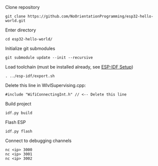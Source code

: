 
Clone repository
```
git clone https://github.com/NoOrientationProgramming/esp32-hello-world.git
```

Enter directory
```
cd esp32-hello-world/
```

Initialize git submodules
```
git submodule update --init --recursive
```

Load toolchain (must be installed already, see [ESP-IDF Setup](https://docs.espressif.com/projects/esp-idf/en/latest/esp32/get-started/linux-macos-setup.html))

```
. ../esp-idf/export.sh
```

Delete this line in WlvlSupervising.cpp:
```
#include "WifiConnectingInt.h" // <-- Delete this line
```

Build project
```
idf.py build
```

Flash ESP
```
idf.py flash
```

Connect to debugging channels
```
nc <ip> 3000
nc <ip> 3001
nc <ip> 3002
```

